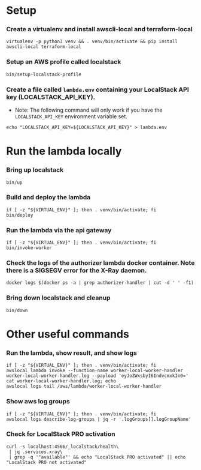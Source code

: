 # Setup

### Create a virtualenv and install awscli-local and terraform-local
```shell
virtualenv -p python3 venv && . venv/bin/activate && pip install awscli-local terraform-local
```

### Setup an AWS profile called localstack
```shell
bin/setup-localstack-profile
```

### Create a file called `lambda.env` containing your LocalStack API key (LOCALSTACK_API_KEY).
* Note:  The following command will only work if you have the `LOCALSTACK_API_KEY` environment variable set.
```shell
echo "LOCALSTACK_API_KEY=${LOCALSTACK_API_KEY}" > lambda.env
```

# Run the lambda locally

### Bring up localstack
```shell
bin/up
```

### Build and deploy the lambda
```shell
if [ -z "${VIRTUAL_ENV}" ]; then . venv/bin/activate; fi
bin/deploy
```

### Run the lambda via the api gateway
```shell
if [ -z "${VIRTUAL_ENV}" ]; then . venv/bin/activate; fi
bin/invoke-worker
```

### Check the logs of the authorizer lambda docker container.  Note there is a SIGSEGV error for the X-Ray daemon.
```shell
docker logs $(docker ps -a | grep authorizer-handler | cut -d ' ' -f1)   
```

### Bring down localstack and cleanup
```shell
bin/down
```

# Other useful commands

### Run the lambda, show result, and show logs
```shell
if [ -z "${VIRTUAL_ENV}" ]; then . venv/bin/activate; fi
awslocal lambda invoke --function-name worker-local-worker-handler worker-local-worker-handler.log --payload 'eyJoZWxsbyI6IndvcmxkIn0='
cat worker-local-worker-handler.log; echo
awslocal logs tail /aws/lambda/worker-local-worker-handler
```

### Show aws log groups
```shell
if [ -z "${VIRTUAL_ENV}" ]; then . venv/bin/activate; fi
awslocal logs describe-log-groups | jq -r '.logGroups[].logGroupName'
```

### Check for LocalStack PRO activation
```shell
curl -s localhost:4566/_localstack/health\
 | jq .services.xray\
 | grep -q '"available"' && echo "LocalStack PRO activated" || echo "LocalStack PRO not activated"
```
